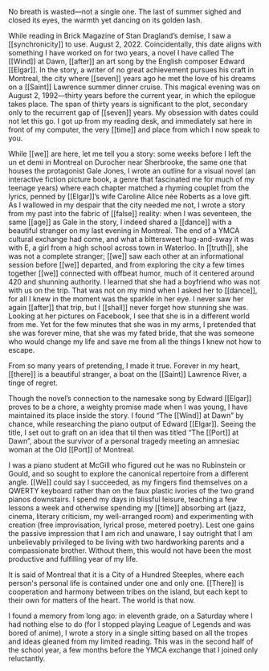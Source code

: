 No breath is wasted—not a single one. The last of summer sighed and closed its eyes, the warmth yet dancing on its golden lash.  
  
While reading in Brick Magazine of Stan Dragland’s demise, I saw a [[synchronicity]] to use. August 2, 2022. Coincidentally, this date aligns with something I have worked on for two years, a novel I have called The [[Wind]] at Dawn, [[after]] an art song by the English composer Edward [[Elgar]]. In the story, a writer of no great achievement pursues his craft in Montreal, the city where [[seven]] years ago he met the love of his dreams on a [[Saint]] Lawrence summer dinner cruise. This magical evening was on August 2, 1992—thirty years before the current year, in which the epilogue takes place. The span of thirty years is significant to the plot, secondary only to the recurrent gap of [[seven]] years. My obsession with dates could not let this go. I got up from my reading desk, and immediately sat here in front of my computer, the very [[time]] and place from which I now speak to you.  
  
While [[we]] are here, let me tell you a story: some weeks before I left the un et demi in Montreal on Durocher near Sherbrooke, the same one that houses the protagonist Gale Jones, I wrote an outline for a visual novel (an interactive fiction picture book, a genre that fascinated me for much of my teenage years) where each chapter matched a rhyming couplet from the lyrics, penned by [[Elgar]]’s wife Caroline Alice née Roberts as a love gift. As I wallowed in my despair that the city needed me not, I wrote a story from my past into the fabric of [[false]] reality: when I was seventeen, the same [[age]] as Gale in the story, I indeed shared a [[dance]] with a beautiful stranger on my last evening in Montreal. The end of a YMCA cultural exchange had come, and what a bittersweet hug-and-sway it was with E, a girl from a high school across town in Waterloo. In [[truth]], she was not a complete stranger; [[we]] saw each other at an informational session before [[we]] departed, and from exploring the city a few times together [[we]] connected with offbeat humor, much of it centered around 420 and shunning authority. I learned that she had a boyfriend who was not with us on the trip. That was not on my mind when I asked her to [[dance]], for all I knew in the moment was the sparkle in her eye. I never saw her again [[after]] that trip, but I [[shall]] never forget how stunning she was. Looking at her pictures on Facebook, I see that she is in a different world from me. Yet for the few minutes that she was in my arms, I pretended that she was forever mine, that she was my fated bride, that she was someone who would change my life and save me from all the things I knew not how to escape.  
  
From so many years of pretending, I made it true. Forever in my heart, [[there]] is a beautiful stranger, a boat on the [[Saint]] Lawrence River, a tinge of regret.  
  
Though the novel’s connection to the namesake song by Edward [[Elgar]] proves to be a chore, a weighty promise made when I was young, I have maintained its place inside the story. I found “The [[Wind]] at Dawn” by chance, while researching the piano output of Edward [[Elgar]]. Seeing the title, I set out to graft on an idea that til then was titled “The [[Port]] at Dawn”, about the survivor of a personal tragedy meeting an amnesiac woman at the Old [[Port]] of Montreal.  
  
I was a piano student at McGill who figured out he was no Rubinstein or Gould, and so sought to explore the canonical repertoire from a different angle. [[We]] could say I succeeded, as my fingers find themselves on a QWERTY keyboard rather than on the faux plastic ivories of the two grand pianos downstairs. I spend my days in blissful leisure, teaching a few lessons a week and otherwise spending my [[time]] absorbing art (jazz, cinema, literary criticism, my well-arranged room) and experimenting with creation (free improvisation, lyrical prose, metered poetry)‌. Lest one gains the passive impression that I am rich and unaware, I say outright that I am unbelievably privileged to be living with two hardworking parents and a compassionate brother. Without them, this would not have been the most productive and fulfilling year of my life.  
  
It is said of Montreal that it is a City of a Hundred Steeples, where each person's personal life is contained under one and only one. [[There]] is cooperation and harmony between tribes on the island, but each kept to their own for matters of the heart. The world is that now.  
  
I found a memory from long ago: in eleventh grade, on a Saturday where I had nothing else to do (for I stopped playing League of Legends and was bored of anime), I wrote a story in a single sitting based on all the tropes and ideas gleaned from my limited reading. This was in the second half of the school year, a few months before the YMCA exchange that I joined only reluctantly.